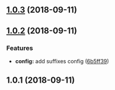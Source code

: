 <a name="1.0.3"></a>
## [1.0.3](https://github.com/petkit-io/ngx-material-demo/compare/v1.0.2...v1.0.3) (2018-09-11)



<a name="1.0.2"></a>
## [1.0.2](https://github.com/petkit-io/ngx-material-demo/compare/v1.0.1...v1.0.2) (2018-09-11)


### Features

* **config:** add suffixes config ([6b5ff39](https://github.com/petkit-io/ngx-material-demo/commit/6b5ff39))



<a name="1.0.1"></a>
## 1.0.1 (2018-09-11)



